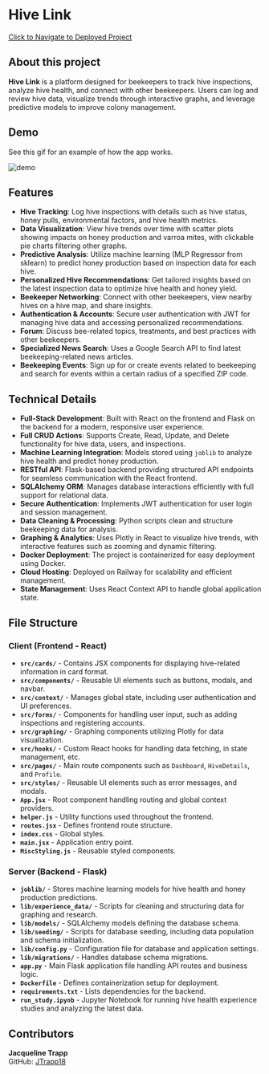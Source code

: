 # Hive Link
[Click to Navigate to Deployed Project](https://hive-link.up.railway.app/)

## About this project

**Hive Link** is a platform designed for beekeepers to track hive inspections, analyze hive health, and connect with other beekeepers. Users can log and review hive data, visualize trends through interactive graphs, and leverage predictive models to improve colony management. 

## Demo

See this gif for an example of how the app works.

![demo](https://raw.githubusercontent.com/jtrapp18/hive-link/refs/heads/main/client/public/images/hive-link.gif)

## Features

- **Hive Tracking**: Log hive inspections with details such as hive status, honey pulls, environmental factors, and hive health metrics.
- **Data Visualization**: View hive trends over time with scatter plots showing impacts on honey production and varroa mites, with clickable pie charts filtering other graphs.
- **Predictive Analysis**: Utilize machine learning (MLP Regressor from sklearn) to predict honey production based on inspection data for each hive.
- **Personalized Hive Recommendations**: Get tailored insights based on the latest inspection data to optimize hive health and honey yield.
- **Beekeeper Networking**: Connect with other beekeepers, view nearby hives on a hive map, and share insights.
- **Authentication & Accounts**: Secure user authentication with JWT for managing hive data and accessing personalized recommendations.
- **Forum**: Discuss bee-related topics, treatments, and best practices with other beekeepers.
- **Specialized News Search**: Uses a Google Search API to find latest beekeeping-related news articles.
- **Beekeeping Events**: Sign up for or create events related to beekeeping and search for events within a certain radius of a specified ZIP code.

## Technical Details

- **Full-Stack Development**: Built with React on the frontend and Flask on the backend for a modern, responsive user experience.
- **Full CRUD Actions**: Supports Create, Read, Update, and Delete functionality for hive data, users, and inspections.
- **Machine Learning Integration**: Models stored using `joblib` to analyze hive health and predict honey production.
- **RESTful API**: Flask-based backend providing structured API endpoints for seamless communication with the React frontend.
- **SQLAlchemy ORM**: Manages database interactions efficiently with full support for relational data.
- **Secure Authentication**: Implements JWT authentication for user login and session management.
- **Data Cleaning & Processing**: Python scripts clean and structure beekeeping data for analysis.
- **Graphing & Analytics**: Uses Plotly in React to visualize hive trends, with interactive features such as zooming and dynamic filtering.
- **Docker Deployment**: The project is containerized for easy deployment using Docker.
- **Cloud Hosting**: Deployed on Railway for scalability and efficient management.
- **State Management**: Uses React Context API to handle global application state.

## File Structure

### Client (Frontend - React)

- **`src/cards/`** - Contains JSX components for displaying hive-related information in card format.
- **`src/components/`** - Reusable UI elements such as buttons, modals, and navbar.
- **`src/context/`** - Manages global state, including user authentication and UI preferences.
- **`src/forms/`** - Components for handling user input, such as adding inspections and registering accounts.
- **`src/graphing/`** - Graphing components utilizing Plotly for data visualization.
- **`src/hooks/`** - Custom React hooks for handling data fetching, in state management, etc.
- **`src/pages/`** - Main route components such as `Dashboard`, `HiveDetails`, and `Profile`.
- **`src/styles/`** - Reusable UI elements such as error messages, and modals.
- **`App.jsx`** - Root component handling routing and global context providers.
- **`helper.js`** - Utility functions used throughout the frontend.
- **`routes.jsx`** - Defines frontend route structure.
- **`index.css`** - Global styles.
- **`main.jsx`** - Application entry point.
- **`MiscStyling.js`** - Reusable styled components.

### Server (Backend - Flask)

- **`joblib/`** - Stores machine learning models for hive health and honey production predictions.
- **`lib/experience_data/`** - Scripts for cleaning and structuring data for graphing and research.
- **`lib/models/`** - SQLAlchemy models defining the database schema.
- **`lib/seeding/`** - Scripts for database seeding, including data population and schema initialization.
- **`lib/config.py`** - Configuration file for database and application settings.
- **`lib/migrations/`** - Handles database schema migrations.
- **`app.py`** - Main Flask application file handling API routes and business logic.
- **`Dockerfile`** - Defines containerization setup for deployment.
- **`requirements.txt`** - Lists dependencies for the backend.
- **`run_study.ipynb`** - Jupyter Notebook for running hive health experience studies and analyzing the latest data.

## Contributors

**Jacqueline Trapp**  
GitHub: [JTrapp18](https://github.com/jtrapp18)
